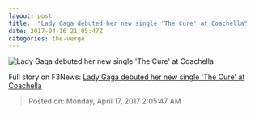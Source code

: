 ```yaml
---
layout: post
title:  "Lady Gaga debuted her new single 'The Cure' at Coachella"
date: 2017-04-16 21:05:47Z
categories: the-verge
---
```


![Lady Gaga debuted her new single 'The Cure' at Coachella](https://cdn0.vox-cdn.com/thumbor/jtjcxETzrp88Rl5gKUg7RxWsdGI=/0x0:3000x1688/1600x900/cdn0.vox-cdn.com/uploads/chorus_image/image/54285505/669005400.0.jpg)




Full story on F3News: [Lady Gaga debuted her new single 'The Cure' at Coachella](http://www.f3nws.com/n/PQvjcE)

> Posted on: Monday, April 17, 2017 2:05:47 AM
